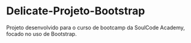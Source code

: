 # Delicate-Projeto-Bootstrap
Projeto desenvolvido para o curso de bootcamp da SoulCode Academy, focado no uso de Bootstrap.
